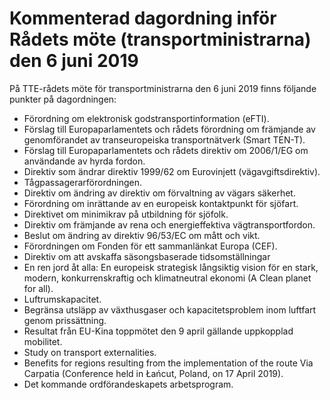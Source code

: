 # Kommenterad dagordning inför Rådets möte (transportministrarna) den 6 juni 2019

På TTE\-rådets möte för transportministrarna den 6 juni 2019 finns följande punkter på dagordningen:

* Förordning om elektronisk godstransportinformation (eFTI).
* Förslag till Europaparlamentets och rådets förordning om
främjande av genomförandet av transeuropeiska transportnätverk
(Smart TEN\-T).
* Förslag till Europaparlamentets och rådets direktiv om 2006/1/EG
om användande av hyrda fordon.
* Direktiv som ändrar direktiv 1999/62 om Eurovinjett
(vägavgiftsdirektiv).
* Tågpassagerarförordningen.
* Direktiv om ändring av direktiv om förvaltning av vägars säkerhet.
* Förordning om inrättande av en europeisk kontaktpunkt för sjöfart.
* Direktivet om minimikrav på utbildning för sjöfolk.
* Direktiv om främjande av rena och energieffektiva
vägtransportfordon.
* Beslut om ändring av direktiv 96/53/EC om mått och vikt.
* Förordningen om Fonden för ett sammanlänkat Europa (CEF).
* Direktiv om att avskaffa säsongsbaserade tidsomställningar
* En ren jord åt alla: En europeisk strategisk långsiktig vision för en
stark, modern, konkurrenskraftig och klimatneutral ekonomi (A Clean planet for all).
* Luftrumskapacitet.
* Begränsa utsläpp av växthusgaser och kapacitetsproblem inom
luftfart genom prissättning.
* Resultat från EU\-Kina toppmötet den 9 april gällande uppkopplad
mobilitet.
* Study on transport externalities.
* Benefits for regions resulting from the implementation of the route
Via Carpatia (Conference held in Łańcut, Poland, on 17 April 2019\).
* Det kommande ordförandeskapets arbetsprogram.
